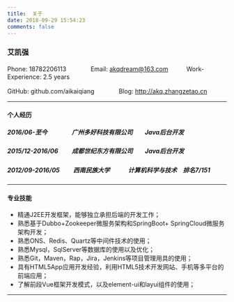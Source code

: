 ```yaml
---
title:  关于
date: 2018-09-29 15:54:23
comments: false
---
```


### 艾凯强

Phone: 18782206113　　　　Email: akqdream@163.com　　　Work-Experience: 2.5 years

GitHub: github.com/aikaiqiang　　　　Blog: http://akq.zhangzetao.cn

---

#### 个人经历

##### 2016/06-至今　　　　广州多好科技有限公司　　Java后台开发
##### 2015/12-2016/06　　 成都世纪东方有限公司　　Java后台开发
##### 2012/09-2016/05　　 西南民族大学　　　计算机科学与技术　排名7/151

---

#### 专业技能
* 精通J2EE开发框架，能够独立承担后端的开发工作；
* 熟悉基于Dubbo+Zookeeper微服务架构和SpringBoot+ SpringCloud微服务架构开发；
* 熟悉ONS、Redis、Quartz等中间件技术的使用；
* 熟悉Mysql，SqlServer等数据库的使用以及优化；
* 熟悉Git，Maven，Rap，Jira，Jenkins等项目管理用具的使用；
* 具有HTML5App应用开发经验，利用HTML5技术开发网站、手机等多平台的前端应用；
* 了解前段Vue框架开发模式，以及element-ui和layui组件的使用；

---